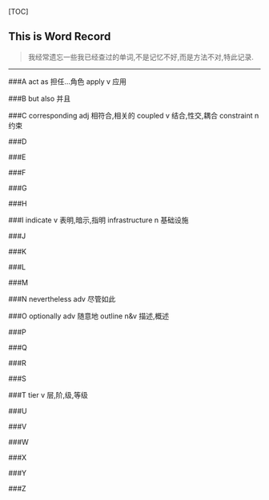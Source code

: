 [TOC]
## This is **Word Record**
> 我经常遗忘一些我已经查过的单词,不是记忆不好,而是方法不对,特此记录.
***

###A
act as 担任...角色
apply v 应用

###B
but also 并且

###C
corresponding adj 相符合,相关的
coupled v  结合,性交,耦合
constraint  n  约束

###D

###E

###F

###G

###H

###I
indicate v 表明,暗示,指明
infrastructure  n 基础设施

###J

###K

###L

###M

###N
nevertheless  adv  尽管如此

###O
optionally adv 随意地
outline  n&v 描述,概述

###P

###Q

###R

###S

###T
tier  v 层,阶,级,等级

###U

###V

###W

###X

###Y

###Z


